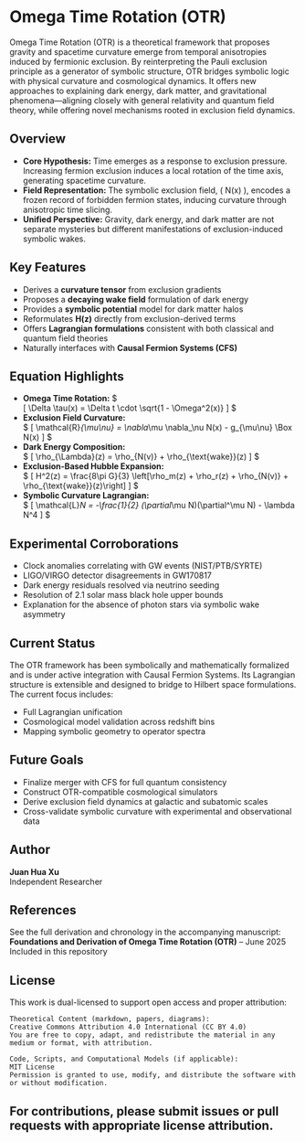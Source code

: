 # Omega Time Rotation (OTR)

Omega Time Rotation (OTR) is a theoretical framework that proposes gravity and spacetime curvature emerge from temporal anisotropies induced by fermionic exclusion. By reinterpreting the Pauli exclusion principle as a generator of symbolic structure, OTR bridges symbolic logic with physical curvature and cosmological dynamics. It offers new approaches to explaining dark energy, dark matter, and gravitational phenomena—aligning closely with general relativity and quantum field theory, while offering novel mechanisms rooted in exclusion field dynamics.

## Overview

- **Core Hypothesis:** Time emerges as a response to exclusion pressure. Increasing fermion exclusion induces a local rotation of the time axis, generating spacetime curvature.
- **Field Representation:** The symbolic exclusion field, \( N(x) \), encodes a frozen record of forbidden fermion states, inducing curvature through anisotropic time slicing.
- **Unified Perspective:** Gravity, dark energy, and dark matter are not separate mysteries but different manifestations of exclusion-induced symbolic wakes.

## Key Features

- Derives a **curvature tensor** from exclusion gradients
- Proposes a **decaying wake field** formulation of dark energy
- Provides a **symbolic potential** model for dark matter halos
- Reformulates **H(z)** directly from exclusion-derived terms
- Offers **Lagrangian formulations** consistent with both classical and quantum field theories
- Naturally interfaces with **Causal Fermion Systems (CFS)**

## Equation Highlights

- **Omega Time Rotation:**
$  
  \[ \Delta \tau(x) = \Delta t \cdot \sqrt{1 - \Omega^2(x)} \]
$
- **Exclusion Field Curvature:**  
$
  \[ \mathcal{R}_{\mu\nu} = \nabla_\mu \nabla_\nu N(x) - g_{\mu\nu} \Box N(x) \]
$
- **Dark Energy Composition:**  
$
  \[ \rho_{\Lambda}(z) = \rho_{N(v)} + \rho_{\text{wake}}(z) \]
$
- **Exclusion-Based Hubble Expansion:**  
$
  \[ H^2(z) = \frac{8\pi G}{3} \left[\rho_m(z) + \rho_r(z) + \rho_{N(v)} + \rho_{\text{wake}}(z)\right] \]
$
- **Symbolic Curvature Lagrangian:**  
$
  \[ \mathcal{L}_N = -\frac{1}{2} (\partial_\mu N)(\partial^\mu N) - \lambda N^4 \]
$
## Experimental Corroborations

- Clock anomalies correlating with GW events (NIST/PTB/SYRTE)
- LIGO/VIRGO detector disagreements in GW170817
- Dark energy residuals resolved via neutrino seeding
- Resolution of 2.1 solar mass black hole upper bounds
- Explanation for the absence of photon stars via symbolic wake asymmetry

## Current Status

The OTR framework has been symbolically and mathematically formalized and is under active integration with Causal Fermion Systems. Its Lagrangian structure is extensible and designed to bridge to Hilbert space formulations. The current focus includes:

- Full Lagrangian unification
- Cosmological model validation across redshift bins
- Mapping symbolic geometry to operator spectra

## Future Goals

- Finalize merger with CFS for full quantum consistency
- Construct OTR-compatible cosmological simulators
- Derive exclusion field dynamics at galactic and subatomic scales
- Cross-validate symbolic curvature with experimental and observational data

## Author

**Juan Hua Xu**  
Independent Researcher  

## References

See the full derivation and chronology in the accompanying manuscript:  
**Foundations and Derivation of Omega Time Rotation (OTR)** – June 2025  
Included in this repository

## License

This work is dual-licensed to support open access and proper attribution:

    Theoretical Content (markdown, papers, diagrams):
    Creative Commons Attribution 4.0 International (CC BY 4.0)
    You are free to copy, adapt, and redistribute the material in any medium or format, with attribution.

    Code, Scripts, and Computational Models (if applicable):
    MIT License
    Permission is granted to use, modify, and distribute the software with or without modification.

For contributions, please submit issues or pull requests with appropriate license attribution.
---


